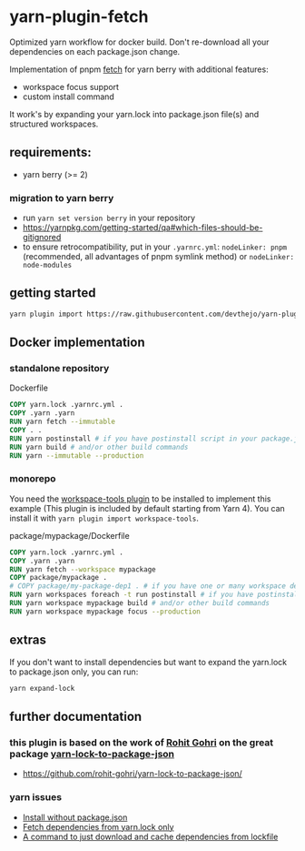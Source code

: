 # yarn-plugin-fetch

Optimized yarn workflow for docker build.
Don't re-download all your dependencies on each package.json change.

Implementation of pnpm [fetch](https://pnpm.io/cli/fetch) for yarn berry with additional features:
- workspace focus support
- custom install command

It work's by expanding your yarn.lock into package.json file(s) and structured workspaces.

## requirements:

- yarn berry (>= 2)

### migration to yarn berry
- run `yarn set version berry` in your repository
- https://yarnpkg.com/getting-started/qa#which-files-should-be-gitignored
- to ensure retrocompatibility, put in your `.yarnrc.yml`: `nodeLinker: pnpm` (recommended, all advantages of pnpm symlink method) or `nodeLinker: node-modules`


## getting started

```sh
yarn plugin import https://raw.githubusercontent.com/devthejo/yarn-plugin-fetch/master/bundles/@yarnpkg/plugin-fetch.js
```

## Docker implementation


### standalone repository

Dockerfile
```Dockerfile
COPY yarn.lock .yarnrc.yml .
COPY .yarn .yarn
RUN yarn fetch --immutable
COPY . .
RUN yarn postinstall # if you have postinstall script in your package.json
RUN yarn build # and/or other build commands
RUN yarn --immutable --production
```

### monorepo

You need the [workspace-tools plugin](https://yarnpkg.com/api/modules/plugin_workspace_tools.html) to be installed to implement this example (This plugin is included by default starting from Yarn 4).
You can install it with `yarn plugin import workspace-tools`.

package/mypackage/Dockerfile
```Dockerfile
COPY yarn.lock .yarnrc.yml .
COPY .yarn .yarn
RUN yarn fetch --workspace mypackage
COPY package/mypackage .
# COPY package/my-package-dep1 . # if you have one or many workspace dependencies
RUN yarn workspaces foreach -t run postinstall # if you have postinstall scripts in your package.json file(s)
RUN yarn workspace mypackage build # and/or other build commands
RUN yarn workspace mypackage focus --production
```

## extras

If you don't want to install dependencies but want to expand the yarn.lock to package.json only, you can run:
```sh
yarn expand-lock
```

## further documentation

### this plugin is based on the work of [Rohit Gohri](https://github.com/rohit-gohri) on the great package [yarn-lock-to-package-json](https://github.com/rohit-gohri/yarn-lock-to-package-json)
- https://github.com/rohit-gohri/yarn-lock-to-package-json/

### yarn issues
- [Install without package.json](https://github.com/yarnpkg/yarn/issues/4813)
- [Fetch dependencies from yarn.lock only](https://github.com/yarnpkg/berry/issues/4529)
- [A command to just download and cache dependencies from lockfile](https://github.com/yarnpkg/berry/discussions/4380)

